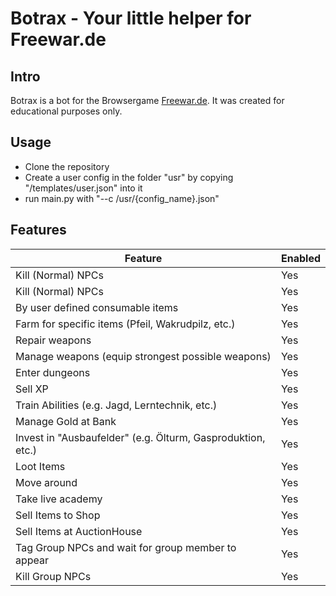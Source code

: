 # Botrax - Your little helper for Freewar.de

## Intro
Botrax is a bot for the Browsergame [Freewar.de](https://freewar.de). It was created for educational purposes only.


## Usage
- Clone the repository
- Create a user config in the folder "usr" by copying "/templates/user.json" into it
- run main.py with "--c /usr/{config_name}.json"

## Features
| Feature  | Enabled |
|---|---|
| Kill (Normal) NPCs  |  Yes  |
| Kill (Normal) NPCs  |  Yes  |
| By user defined consumable items  |  Yes  |
| Farm for specific items (Pfeil, Wakrudpilz, etc.)  |  Yes  |
| Repair weapons  |  Yes  |
| Manage weapons (equip strongest possible weapons) |  Yes  |
| Enter dungeons |  Yes  |
| Sell XP |  Yes  |
| Train Abilities (e.g. Jagd, Lerntechnik, etc.) |  Yes  |
| Manage Gold at Bank |  Yes  |
| Invest in "Ausbaufelder" (e.g. Ölturm, Gasproduktion, etc.) |  Yes  |
| Loot Items  |  Yes   |
| Move around  |  Yes  |
| Take live academy |  Yes |
| Sell Items to Shop |  Yes |
| Sell Items at AuctionHouse |  Yes |
| Tag Group NPCs and wait for group member to appear |  Yes |
| Kill Group NPCs |  Yes |